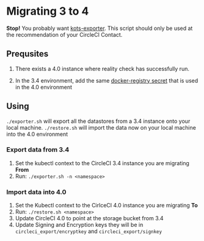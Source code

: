 # Migrating 3 to 4
**Stop!** You probably want [kots-exporter](../kots-exporter/).  This script should only be used at the recommendation of your CircleCI Contact.

## Prequsites
1. There exists a 4.0 instance where reality check has successfully run.

2. In the 3.4 environment, add the same [docker-registry secret](https://circleci.com/docs/server/installation/phase-2-core-services/#pull-images) that is used in the 4.0 environment

## Using
`./exporter.sh` will export all the datastores from a 3.4 instance onto your local machine.  `./restore.sh` will import the data now on your local machine into the 4.0 environment

### Export data from 3.4
1.  Set the kubectl context to the CircleCI 3.4 instance you are migrating **From**
2.  Run: `./exporter.sh -n <namespace>`

### Import data into 4.0
1.  Set the Kubectl context to the CirlceCI 4.0 instance you are migrating **To**
2.  Run: `./restore.sh <namespace>`
3.  Update CircleCI 4.0 to point at the storage bucket from 3.4
4.  Update Signing and Encryption keys they will be in `circleci_export/encryptkey` and `circleci_export/signkey`
